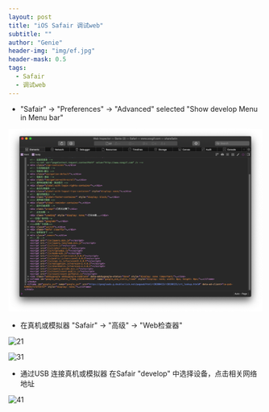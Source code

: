 ```yaml
---
layout: post
title: "iOS Safair 调试web"
subtitle: ""
author: "Genie"
header-img: "img/ef.jpg"
header-mask: 0.5
tags:
  - Safair
  - 调试web
---
```


* "Safair" -> "Preferences" -> "Advanced" selected "Show develop Menu in Menu bar"

![11](img/WebForTest/1.png)

* 在真机或模拟器 "Safair" -> "高级" -> "Web检查器"

![21](img/WebForTest/WechatIMG169.jpeg)

![31](img/WebForTest/WechatIMG170.jpeg)

* 通过USB 连接真机或模拟器 在Safair "develop" 中选择设备，点击相关网络地址

![41](img/WebForTest/Foxmail20200423012625.png)


